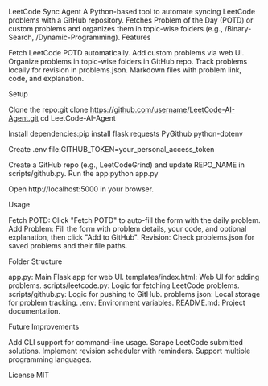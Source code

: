LeetCode Sync Agent
A Python-based tool to automate syncing LeetCode problems with a GitHub repository. Fetches Problem of the Day (POTD) or custom problems and organizes them in topic-wise folders (e.g., /Binary-Search, /Dynamic-Programming).
Features

Fetch LeetCode POTD automatically.
Add custom problems via web UI.
Organize problems in topic-wise folders in GitHub repo.
Track problems locally for revision in problems.json.
Markdown files with problem link, code, and explanation.

Setup

Clone the repo:git clone https://github.com/username/LeetCode-AI-Agent.git
cd LeetCode-AI-Agent


Install dependencies:pip install flask requests PyGithub python-dotenv


Create .env file:GITHUB_TOKEN=your_personal_access_token


Create a GitHub repo (e.g., LeetCodeGrind) and update REPO_NAME in scripts/github.py.
Run the app:python app.py


Open http://localhost:5000 in your browser.

Usage

Fetch POTD: Click "Fetch POTD" to auto-fill the form with the daily problem.
Add Problem: Fill the form with problem details, your code, and optional explanation, then click "Add to GitHub".
Revision: Check problems.json for saved problems and their file paths.

Folder Structure

app.py: Main Flask app for web UI.
templates/index.html: Web UI for adding problems.
scripts/leetcode.py: Logic for fetching LeetCode problems.
scripts/github.py: Logic for pushing to GitHub.
problems.json: Local storage for problem tracking.
.env: Environment variables.
README.md: Project documentation.

Future Improvements

Add CLI support for command-line usage.
Scrape LeetCode submitted solutions.
Implement revision scheduler with reminders.
Support multiple programming languages.

License
MIT